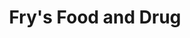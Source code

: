 ---
title: "Fry's Food and Drug"
url: /prescott/frys-food-and-drug-willow-creek-road/
shop: Supermarkt
---